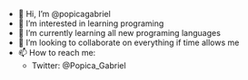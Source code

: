- 👋 Hi, I’m @popicagabriel
- 👀 I’m interested in learning programing
- 🌱 I’m currently learning all new programing languages
- 💞️ I’m looking to collaborate on everything if time allows me
- 📫 How to reach me: 
    - Twitter: @Popica_Gabriel 

<!---
popicagabriel/popicagabriel is a ✨ special ✨ repository because its `README.md` (this file) appears on your GitHub profile.
You can click the Preview link to take a look at your changes.
--->
